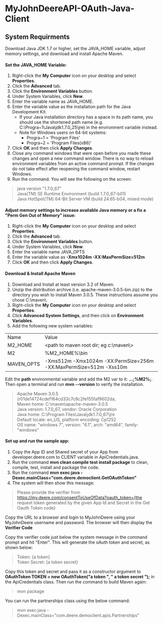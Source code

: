 # MyJohnDeereAPI-OAuth-Java-Client

## System Requirments
Download Java JDK 1.7 or higher, set the JAVA_HOME variable, adjust memory settings, and download and install Apache Maven.

#### Set the JAVA_HOME Variable:
<ol>
  <li>Right-click the <b>My Computer</b> icon on your desktop and select <b>Properties</b>.</li>
  <li>Click the <b>Advanced</b> tab.</li>
  <li>Click the <b>Environment Variables</b> button.</li>
  <li>Under System Variables, click <b>New</b>.</li>
  <li>Enter the variable name as JAVA_HOME.</li>
  <li>Enter the variable value as the installation path for the Java Development Kit.
    <ul class="doc">
      <li>
        If your Java installation directory has a space in its path name, you should use the shortened path name 
        (e.g. C:\Progra~1\Java\jdk1.7.0_25\jre) in the environment variable instead.
      </li>
      <li>Note for Windows users on 64-bit systems:
        <ul class="doc">
          <li>Progra~1 = 'Program Files'</li>
          <li>Progra~2 = 'Program Files(x86)' </li>
        </ul>
      </li>
    </ul>
  </li>
  <li>Click <b>OK</b> and then click <b>Apply Changes</b>.</li>
  <li>
    Close any command windows that were open before you made these changes and open a new command window.
    There is no way to reload environment variables from an active command prompt.
    If the changes do not take effect after reopening the command window, restart Windows.
  </li>
  <li>Run the command. You will see the following on the screen:</li>
</ol>

> java version "1.7.0_67" <br>
> Java(TM) SE Runtime Environment (build 1.7.0_67-b01)<br>
> Java HotSpot(TM) 64-Bit Server VM (build 24.65-b04, mixed mode)



#### Adjust memory settings to increase available Java memory or a fix a "Perm Gen Out of Memory" issue:
<ol>
  <li>Right-click the <b>My Computer</b> icon on your desktop and select <b>Properties</b>.</li>
  <li>Click the <b>Advanced</b> tab.</li>
  <li>Click the <b>Environment Variables</b> button.</li>
  <li>Under System Variables, click <b>New</b>.</li>
  <li>Enter the variable name JAVA_OPTS</li>
  <li>Enter the variable value as <b>-Xmx1024m -XX:MaxPermSize=512m</b></li>
  <li>Click <b>OK</b> and then click <b>Apply Changes</b>.</li>
</ol>

#### Download & Install Apache Maven
<ol>
  <li>Download and Install at least version 3.2 of Maven.</li>
  <li>
    Unzip the distribution archive (i.e. apache-maven-3.0.5-bin.zip) to the directory you wish to install Maven 3.0.5.
    These instructions assume you chose C:\maven\.
  </li>
  <li>Right-click the <b>My Computer</b> icon on your desktop and select <b>Properties</b>.</li>
  <li>Click <b>Advanced System Settings</b>, and then click on <b>Environment Variables</b>.</li>
  <li>Add the following new system variables:</li>
</ol>

<table class="myTable" width="100%" border="0" cellspacing="1" cellpadding="0">
  <tbody>
    <tr class="sectionTitle">
      <td>Name</td>
      <td>Value</td>
    </tr>
    <tr>
      <td>M2_HOME</td>
      <td>&lt;path to maven root dir; eg c:\maven\&gt;</td>
    </tr>
    <tr>
      <td>M2</td>
      <td>%M2_HOME%\bin</td>
    </tr>
    <tr>
      <td>MAVEN_OPTS</td>
      <td>-Xms512m -Xmx1024m -XX:PermSize=256m -XX:MaxPermSize=512m -Xss10m</td>
    </tr>
  </tbody>
</table>

Edit the <b>path</b> environmental variable and add the M2 var to it: <b>...;%M2%;</b>.
Then open a terminal and run <b>mvn --version</b> to verify the installation.

> Apache Maven 3.0.5 (r01de14724cdef164cd33c7c8c2fe155faf9602da;<br>
> Maven home: C:\maven\apache-maven-3.0.5<br>
> Java version: 1.7.0_67, vendor: Oracle Corporation<br>
> Java home: C:\Program Files\Java\jdk1.7.0_67\jre<br>
> Default locale: en_US, platform encoding: Cp1252<br>
> OS name: "windows 7", version: "6.1", arch: "amd64", family: "windows"

#### Set up and run the sample app:
<ol>
  <li>Copy the App ID and Shared secret of your App from developer.deere.com to CLIENT variable in                  ApiCredentials.java.
  </li>
  <li>Run the command <b>mvn clean compile test install package</b> to clean, compile, test, install and           package the code.
  </li>
  <li>
    Run the command <b>mvn exec:java -Dexec.mainClass="com.deere.democlient.GetOAuthToken"</b>
  </li>
  <li>The system will then show this message:</li>
</ol>

> Please provide the verifier from https://my.deere.com/consentToUseOfData?oauth_token={the request token generated by the given App Id and Secret in the Get Oauth Token code}

Copy the URL to a browser and login to MyJohnDeere using your MyJohnDeere username and password.
The browser will then display the <b>Verifier Code</b>

Copy the verifier code just below the system message in the command prompt and hit "Enter". This will generate the oAuth token and secret, as shown below:

> Token: {a token}<br>Token Secret: {a token secret}
        	
Copy this token and secret and pass it as a constructor argument to 
<b>OAuthToken TOKEN = new OAuthToken("a token ", " a token secret ");</b> in the ApiCredentials class.
Then run the command to build Maven again:

> mvn package<br>

You can run the partnerships class using the below command:

>mvn exec:java -Dexec.mainClass="com.deere.democlient.apis.Partnerships"  
